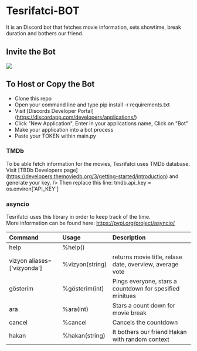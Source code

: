 # Tesrifatci-BOT

It is an Discord bot that fetches movie information, sets showtime, break duration and bothers our friend. 

## Invite the Bot
[![](https://image.flaticon.com/icons/png/512/1999/1999142.png )](https://discord.com/api/oauth2/authorize?client_id=792764080648617984&permissions=8&scope=bot)

## To Host or Copy the Bot
* Clone this repo
* Open your command line and type pip install -r requirements.txt
* Visit [Discords Developer Portal] (https://discordapp.com/developers/applications/) </br>
* Click "New Application", Enter in your applications name, Click on "Bot" </br>
* Make your application into a bot process </br>
* Paste your TOKEN within main.py

###  TMDb
To be able fetch information for the movies, Tesrifatci uses TMDb database. Visit [TBDb Developers page] (https://developers.themoviedb.org/3/getting-started/introduction) and generate your key. /> 
Then replace this line: tmdb.api_key = os.environ['API_KEY']

### asyncio
Tesrifatci uses this library in order to keep track of the time. </br>
More information can be found here: https://pypi.org/project/asyncio/

| Command      | Usage | Description | 
| :----------- | :----------- | :----------- |
| help | %help() | |
| vizyon aliases=['vizyonda'] | %vizyon(string)  | returns movie title, relase date, overview, average vote |
| gösterim | %gösterim(int) | Pings everyone, stars a countdown for spesified minitues |
| ara | %ara(int) | Stars a count down for movie break |
| cancel | %cancel | Cancels the countdown |
| hakan | %hakan(string) | It bothers our friend Hakan with random context |      

